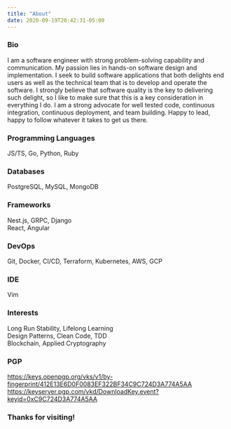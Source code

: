 ```yaml
---
title: "About"
date: 2020-09-19T20:42:31-05:00
---
```

### Bio
I am a software engineer with strong problem-solving capability and communication. My passion lies in hands-on software design and implementation. I seek to build software applications that both delights end users as well as the technical team that is to develop and operate the software. I strongly believe that software quality is the key to delivering such delight, so I like to make sure that this is a key consideration in everything I do. I am a strong advocate for well tested code, continuous integration, continuous deployment, and team building. Happy to lead, happy to follow whatever it takes to get us there.

### Programming Languages
JS/TS, Go, Python, Ruby

### Databases
PostgreSQL, MySQL, MongoDB  

### Frameworks
Nest.js, GRPC, Django  
React, Angular  

### DevOps
Git, Docker, CI/CD, Terraform, Kubernetes, AWS, GCP  

### IDE
Vim  

### Interests
Long Run Stability, Lifelong Learning  
Design Patterns, Clean Code, TDD  
Blockchain, Applied Cryptography  

### PGP
https://keys.openpgp.org/vks/v1/by-fingerprint/412E13E6D0F0083EF322BF34C9C724D3A774A5AA  
https://keyserver.pgp.com/vkd/DownloadKey.event?keyid=0xC9C724D3A774A5AA  

### Thanks for visiting!
